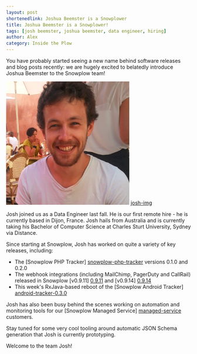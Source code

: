 ```yaml
---
layout: post
shortenedlink: Joshua Beemster is a Snowplower
title: Joshua Beemster is a Snowplower!
tags: [josh beemster, joshua beemster, data engineer, hiring]
author: Alex
category: Inside the Plow
---
```


You have probably started seeing a new name behind software releases and blog posts recently: we are hugely excited to belatedly introduce Joshua Beemster to the Snowplow team!

![josh-img] [josh-img]

Josh joined us as a Data Engineer last fall. He is our first remote hire - he is currently based in Dijon, France. Josh hails from Australia and is currently taking his Bachelor of Computer Science at Charles Sturt University, Sydney via Distance.

Since starting at Snowplow, Josh has worked on quite a variety of key releases, including:

* The [Snowplow PHP Tracker] [snowplow-php-tracker] versions 0.1.0 and 0.2.0
* The webhook integrations (including MailChimp, PagerDuty and CallRail) released in Snowplow [v0.9.11] [0.9.11] and [v0.9.14] [0.9.14] 
* This week's RxJava-based reboot of the [Snowplow Android Tracker] [android-tracker-0.3.0]

Josh has also been busy behind the scenes working on automation and monitoring tools for our [Snowplow Managed Service] [managed-service] customers.

Stay tuned for some very cool tooling around automatic JSON Schema generation that Josh is currently prototyping.

Welcome to the team Josh!

[snowplow-php-tracker]: https://github.com/snowplow/snowplow-php-tracker
[0.9.11]: /blog/2014/11/10/snowplow-0.9.11-released-with-webhook-support/
[0.9.14]: /blog/2014/12/31/snowplow-0.9.14-released-with-additional-webhooks/
[android-tracker-0.3.0]: /blog/2015/02/18/snowplow-android-tracker-0.3.0-released

[managed-service]: /pricing/index.html

[josh-img]: /assets/img/blog/2015/02/josh-beemster.png

